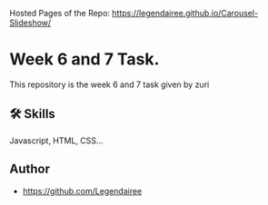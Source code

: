  Hosted Pages of the Repo: https://legendairee.github.io/Carousel-Slideshow/
# Week 6 and 7 Task.

This repository is the week 6 and 7 task given by zuri



## 🛠 Skills
Javascript, HTML, CSS...



## Author

- https://github.com/Legendairee

